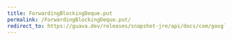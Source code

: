 ```yaml
---
title: ForwardingBlockingDeque.put
permalink: /ForwardingBlockingDeque.put/
redirect_to: https://guava.dev/releases/snapshot-jre/api/docs/com/google/common/collect/ForwardingBlockingDeque.html#put-E-
---
```

